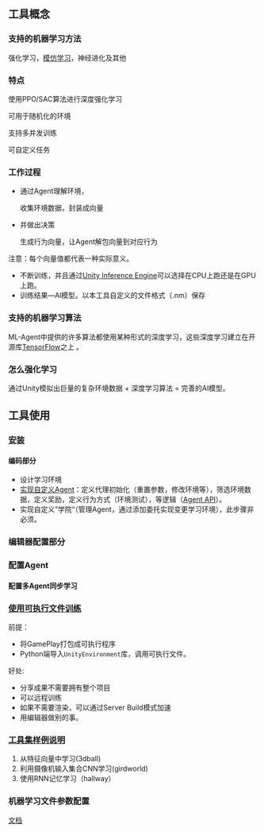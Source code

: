 ## 工具概念

### 支持的机器学习方法

强化学习，[模仿学习](https://github.com/Unity-Technologies/ml-agents/blob/release_7_docs/docs/Learning-Environment-Design-Agents.md#recording-demonstrations)，神经进化及其他

### 特点

使用PPO/SAC算法进行深度强化学习

可用于随机化的环境

支持多并发训练

可自定义任务

### 工作过程

- 通过Agent理解环境，

  收集环境数据，封装成向量

- 并做出决策

  生成行为向量，让Agent解包向量到对应行为

注意：每个向量值都代表一种实际意义。

- 不断训练，并且通过[Unity Inference Engine](https://github.com/Unity-Technologies/ml-agents/blob/release_7_docs/docs/Unity-Inference-Engine.md)可以选择在CPU上跑还是在GPU上跑。
- 训练结果—Al模型。以本工具自定义的文件格式（.nm）保存

### 支持的机器学习算法

ML-Agent中提供的许多算法都使用某种形式的深度学习，这些深度学习建立在开源库[TensorFlow](https://github.com/Unity-Technologies/ml-agents/blob/release_7_docs/docs/Background-TensorFlow.md)之上 。

### 怎么强化学习

通过Unity模拟出巨量的复杂环境数据 + 深度学习算法 = 完善的AI模型。

## 工具使用

### [安装](https://github.com/Unity-Technologies/ml-agents/blob/release_7_docs/docs/Installation.md)

#### 编码部分

- 设计学习环境
- [实现自定义Agent](https://github.com/Unity-Technologies/ml-agents/blob/release_7_docs/docs/Learning-Environment-Design-Agents.md)：定义代理初始化（重置参数，修改环境等），筛选环境数据，定义奖励，定义行为方式（环境测试），等逻辑（[Agent API](https://github.com/Unity-Technologies/ml-agents/blob/release_7_docs/docs/API-Reference.md)）。
- 实现自定义”学院“（管理Agent，通过添加委托实现变更学习环境），此步骤非必须。

### 编辑器配置部分

### 配置Agent

#### 配置多Agent同步学习



### [使用可执行文件训练](https://github.com/Unity-Technologies/ml-agents/blob/release_7_docs/docs/Learning-Environment-Executable.md)

前提：

- 将GamePlay打包成可执行程序
- Python端导入`UnityEnvironment`库，调用可执行文件。

好处:

- 分享成果不需要拥有整个项目
- 可以远程训练
- 如果不需要渲染，可以通过Server Build模式加速
- 用编辑器做别的事。

### [工具集样例说明](https://github.com/Unity-Technologies/ml-agents/blob/release_7_docs/docs/Learning-Environment-Examples.md)

1. 从特征向量中学习(3dball)
2. 利用摄像机输入集合CNN学习(girdworld)
3. 使用RNN记忆学习（hallway）

### 机器学习文件参数配置

[文档](https://github.com/Unity-Technologies/ml-agents/blob/release_7_docs/docs/Training-Configuration-File.md)